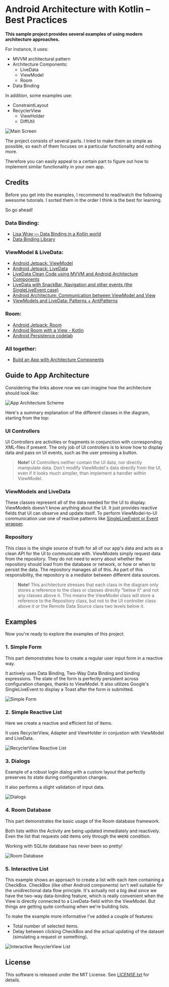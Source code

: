 # Android Architecture with Kotlin – Best Practices

**This sample project provides several examples of using modern architecture approaches.**

For instance, it uses:

* MVVM architectural pattern
* Architecture Components:
  * LiveData
  * ViewModel
  * Room
* Data Binding

In addition, some examples use:

* ConstraintLayout
* RecyclerView
	* ViewHolder
	* DiffUtil

![Main Screen](etc/readme-files/main.png)

The project consists of several parts. I tried to make them as simple as possible,
so each of them focuses on a particular functionality and nothing more.

Therefore you can easily appeal to a certain part
to figure out how to implement similar functionality in your own app.



## Credits

Before you get into the examples, I recommend to read/watch the following awesome tutorials.
I sorted them in the order I think is the best for learning.

So go ahead!

### Data Binding:

* [Lisa Wray — Data Binding in a Kotlin world][TW9dSEgJIa8]
* [Data Binding Library][data-binding]

### ViewModel & LiveData:

* [Android Jetpack: ViewModel][5qlIPTDE274]
* [Android Jetpack: LiveData][OMcDk2_4LSk]
* [LiveData Clean Code using MVVM and Android Architecture Components][53468ed0dc1f]
* [LiveData with SnackBar, Navigation and other events (the SingleLiveEvent case)][ac2622673150]
* [Android Architecture: Communication between ViewModel and View][ce14805d72bf]
* [ViewModels and LiveData: Patterns + AntiPatterns][21efaef74a54]

### Room:

* [Android Jetpack: Room][SKWh4ckvFPM]
* [Android Room with a View - Kotlin][room-with-a-view-kotlin]
* [Android Persistence codelab][persistence]

### All together:

* [Build an App with Architecture Components][build-app-with-arch-components]



## Guide to App Architecture

Considering the links above now we can imagine how the architecture should look like:

![App Architecture Scheme](etc/readme-files/app-architecture.png)

Here's a summary explanation of the different classes in the diagram, starting from the top:

### UI Controllers

UI Controllers are activities or fragments in conjunction with corresponding XML-files if present.
The only job of UI controllers is to know how to display data and pass on UI events,
such as the user pressing a button.

> **Note!**
> UI Controllers neither contain the UI data, nor directly manipulate data.
> Don't modify ViewModel's data directly from the UI, even if it looks much simpler, than implement a handler within ViewModel.

### ViewModels and LiveData

These classes represent all of the data needed for the UI to display.
ViewModels doesn't know anything about the UI. It just provides reactive fields that UI can observe and update itself.
To perform ViewModel-to-UI communication use one of reactive patterns like [SingleLiveEvent or Event wrapper][ac2622673150].

### Repository

This class is the single source of truth for all of our app's data and acts as a clean API for the UI to communicate with.
ViewModels simply request data from the repository.
They do not need to worry about whether the repository should load from the database or network,
or how or when to persist the data. The repository manages all of this.
As part of this responsibility, the repository is a mediator between different data sources.

> **Note!**
> This architecture stresses that each class in the diagram only stores a reference to the class or classes
> directly "below it" and not any classes above it.
> This means the ViewModel class will store a reference to the Repository class,
> but not to the UI controller class above it or the Remote Data Source class two levels below it.


## Examples

Now you're ready to explore the examples of this project.

### 1. Simple Form

This part demonstrates how to create a regular user input form in a reactive way.

It actively uses Data Binding, Two-Way Data Binding and binding expressions.
The state of the form is perfectly persistent across configuration changes, thanks to ViewModel.
It also utilizes Google's SingleLiveEvent to display a Toast after the form is submitted.

![Simple Form](etc/readme-files/part-1.gif)

### 2. Simple Reactive List

Here we create a reactive and efficient list of items.

It uses RecyclerView, Adapter and ViewHolder in conjustion with ViewModel and LiveData.

![RecyclerView Reactive List](etc/readme-files/part-2.gif)

### 3. Dialogs

Example of a robust login dialog with a custom layout
that perfectly preserves its state during configuration changes.

It also performs a slight validation of input data.

![Dialogs](etc/readme-files/part-3.gif)

### 4. Room Database

This part demonstrates the basic usage of the Room database framework.

Both lists within the Activity are being updated immediately and reactively.
Even the list that requests odd items only through the `WHERE` condition.

Working with SQLite database has never been so pretty!

![Room Database](etc/readme-files/part-4.gif)

### 5. Interactive List

This example shows an approach to create a list with each item containing a CheckBox.
CheckBox (like other Android components) isn't well suitable for the unidirectional data flow principle.
It's actually not a big deal since we have the two-way data-binding feature,
which is really convenient when the View is directly connected to a LiveData-field within the ViewModel.
But things are getting quite confusing when we're building lists.

To make the example more informative I've added a couple of features:
- Total number of selected items.
- Delay between clicking CheckBox and the actual updating of the dataset (simulating a request or something).

![Interactive RecyclerView List](etc/readme-files/part-5.gif)



## License

This software is released under the MIT License.
See [LICENSE.txt](LICENSE.txt) for details.



[TW9dSEgJIa8]: https://www.youtube.com/watch?v=TW9dSEgJIa8
[data-binding]: https://developer.android.com/topic/libraries/data-binding/

[5qlIPTDE274]: https://www.youtube.com/watch?v=5qlIPTDE274
[OMcDk2_4LSk]: https://www.youtube.com/watch?v=OMcDk2_4LSk
[53468ed0dc1f]: https://android.jlelse.eu/lets-keep-activity-dumb-using-livedata-53468ed0dc1f
[ac2622673150]: https://medium.com/androiddevelopers/livedata-with-snackbar-navigation-and-other-events-the-singleliveevent-case-ac2622673150
[ce14805d72bf]: https://android.jlelse.eu/android-architecture-communication-between-viewmodel-and-view-ce14805d72bf
[21efaef74a54]: https://medium.com/androiddevelopers/viewmodels-and-livedata-patterns-antipatterns-21efaef74a54

[SKWh4ckvFPM]: https://www.youtube.com/watch?v=SKWh4ckvFPM
[room-with-a-view-kotlin]: https://codelabs.developers.google.com/codelabs/android-room-with-a-view-kotlin/
[persistence]: https://codelabs.developers.google.com/codelabs/android-persistence/

[build-app-with-arch-components]: https://codelabs.developers.google.com/codelabs/build-app-with-arch-components/
